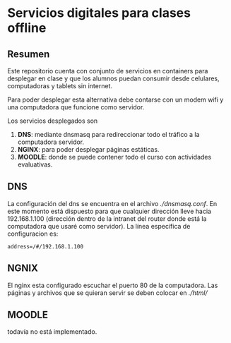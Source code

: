 # Servicios digitales para clases offline 

## Resumen

Este repositorio cuenta con conjunto de servicios en containers para desplegar en clase y que los alumnos puedan consumir desde celulares, computadoras y tablets sin internet.

Para poder desplegar esta alternativa debe contarse con un modem wifi y una computadora que funcione como servidor.

Los servicios desplegados son
1. **DNS**: mediante dnsmasq para redireccionar todo el tráfico a la computadora servidor.
2. **NGINX**: para poder desplegar páginas estáticas.
3. **MOODLE**: donde se puede contener todo el curso con actividades evaluativas.

## DNS

La configuración del dns se encuentra en el archivo *./dnsmasq.conf*. En este momento está dispuesto para que cualquier dirección lleve hacia 192.168.1.100 (dirección dentro de la intranet del router donde está la computadora que usaré como servidor). La línea específica de configuracion es:
```
address=/#/192.168.1.100
```

## NGNIX

El nginx esta configurado escuchar el puerto 80 de la computadora. 
Las páginas y archivos que se quieran servir se deben colocar en *./html/*

## MOODLE

todavía no está implementado.
